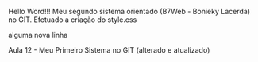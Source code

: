 Hello Word!!!
Meu segundo sistema orientado (B7Web - Bonieky Lacerda) no GIT.
Efetuado a criação do style.css

alguma nova linha

Aula 12 - Meu Primeiro Sistema no GIT (alterado e atualizado)